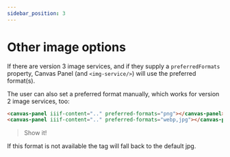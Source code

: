 ```yaml
---
sidebar_position: 3
---
```


# Other image options

If there are version 3 image services, and if they supply a `preferredFormats` property, Canvas Panel (and `<img-service/>`) will use the preferred format(s).

The user can also set a preferred format manually, which works for version 2 image services, too:

```html
<canvas-panel iiif-content=".." preferred-formats="png"></canvas-panel>
<canvas-panel iiif-content=".." preferred-formats="webp,jpg"></canvas-panel>
```

> Show it!

If this format is not available the tag will fall back to the default jpg.
